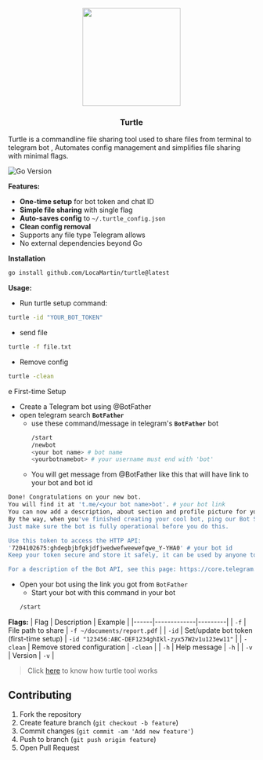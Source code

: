 <p align="center"><img src="https://media3.giphy.com/media/v1.Y2lkPTc5MGI3NjExNGVmMXJmNWtzM3VyZ2draWd0NGtrenlhYndjdGVidGRudHF5N25kZiZlcD12MV9pbnRlcm5hbF9naWZfYnlfaWQmY3Q9cw/rlChzWTthWgyA/giphy.gif" width="200" height="200"/></p>

<h3 align="center">Turtle</h3>

Turtle is a commandline file sharing tool used to share files from terminal to telegram bot , Automates config management and simplifies file sharing with minimal flags.

![Go Version](https://img.shields.io/badge/Go-1.24.1-blue?logo=go&logoColor=white)

**Features:**

- **One-time setup** for bot token and chat ID
- **Simple file sharing** with single flag
- **Auto-saves config** to `~/.turtle_config.json`
- **Clean config removal**
- Supports any file type Telegram allows
- No external dependencies beyond Go

**Installation**

```bash
go install github.com/LocaMartin/turtle@latest
```
**Usage:**

- Run turtle setup command:

```bash
turtle -id "YOUR_BOT_TOKEN"
```
- send file

```bash
turtle -f file.txt
```
- Remove config
```bash
turtle -clean
```
e
First-time Setup

- Create a Telegram bot using @BotFather
- open telegram search **`BotFather`**
  - use these command/message in telegram's **`BotFather`** bot
    ```bash
    /start
    /newbot
    <your bot name> # bot name
    <yourbotnamebot> # your username must end with 'bot'
    ``` 
   - You will get message from @BotFather like this that will have link to your bot and bot id
```bash
Done! Congratulations on your new bot. 
You will find it at 't.me/<your bot name>bot'. # your bot link
You can now add a description, about section and profile picture for your bot, see /help for a list of commands.
By the way, when you've finished creating your cool bot, ping our Bot Support if you want a better username for it. 
Just make sure the bot is fully operational before you do this.

Use this token to access the HTTP API:
'7204102675:ghdegbjbfgkjdfjwedwefweewefqwe_Y-YHA0' # your bot id
Keep your token secure and store it safely, it can be used by anyone to control your bot.

For a description of the Bot API, see this page: https://core.telegram.org/bots/api

````
- Open your bot using the link you got from `BotFather`
   - Start your bot with this command in your bot 
   ```bash
   /start
   ```
**Flags:**
| Flag | Description | Example |
|------|-------------|---------|
| `-f` | File path to share | `-f ~/documents/report.pdf` |
| `-id` | Set/update bot token (first-time setup) | `-id "123456:ABC-DEF1234ghIkl-zyx57W2v1u123ew11"` |
| `-clean` | Remove stored configuration | `-clean` |
| `-h` | Help message | `-h` |
| `-v` | Version | `-v` |

> Click [here](https://github.com/LocaMartin/turtle.wiki.git) to know how turtle tool works
## Contributing
1. Fork the repository
2. Create feature branch (`git checkout -b feature`)
3. Commit changes (`git commit -am 'Add new feature'`)
4. Push to branch (`git push origin feature`)
5. Open Pull Request

